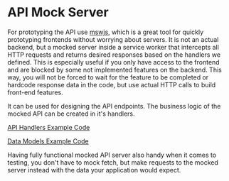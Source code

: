 # API Mock Server

For prototyping the API use [mswjs](https://mswjs.io/), which is a great tool for quickly prototyping frontends without worrying about servers. It is not an actual backend, but a mocked server inside a service worker that intercepts all HTTP requests and returns desired responses based on the handlers we defined. This is especially useful if you only have access to the frontend and are blocked by some not implemented features on the backend. This way, you will not be forced to wait for the feature to be completed or hardcode response data in the code, but use actual HTTP calls to build front-end features.

It can be used for designing the API endpoints. The business logic of the mocked API can be created in it's handlers.

[API Handlers Example Code](../src/test/server/handlers/auth.ts)

[Data Models Example Code](../src/test/server/db.ts)

Having fully functional mocked API server also handy when it comes to testing, you don't have to mock fetch, but make requests to the mocked server instead with the data your application would expect.
